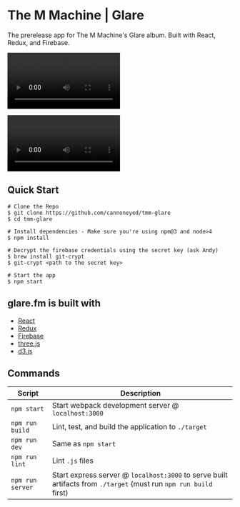 # The M Machine | Glare
The prerelease app for The M Machine's Glare album.
Built with React, Redux, and Firebase.<br/>


<video src="https://raw.githubusercontent.com/cannoneyed/tmm-glare/master/glare_interaction_basic.webm" width="50%" autoplay loop class="glare-thumbnail"></video>

<video src="https://raw.githubusercontent.com/cannoneyed/tmm-glare/master/glare_fm_share_mechanic.webm" width="50%" autoplay loop class="glare-thumbnail"></video>

Quick Start
-----------

```shell
# Clone the Repo
$ git clone https://github.com/cannoneyed/tmm-glare
$ cd tmm-glare

# Install dependencies - Make sure you're using npm@3 and node>4
$ npm install

# Decrypt the firebase credentials using the secret key (ask Andy)
$ brew install git-crypt
$ git-crypt <path to the secret key>

# Start the app
$ npm start

```

glare.fm is built with
-----

- [React](https://facebook.github.io/react/docs/getting-started.html)
- [Redux](http://redux.js.org/index.html)
- [Firebase](https://www.firebase.com/docs/web/guide/)
- [three.js](https://threejs.org/)
- [d3.js](https://d3js.org/)

Commands
--------

|Script|Description|
|---|---|
|`npm start`|Start webpack development server @ `localhost:3000`|
|`npm run build`|Lint, test, and build the application to `./target`|
|`npm run dev`|Same as `npm start`|
|`npm run lint`|Lint `.js` files|
|`npm run server`|Start express server @ `localhost:3000` to serve built artifacts from `./target` (must run `npm run build` first)|
